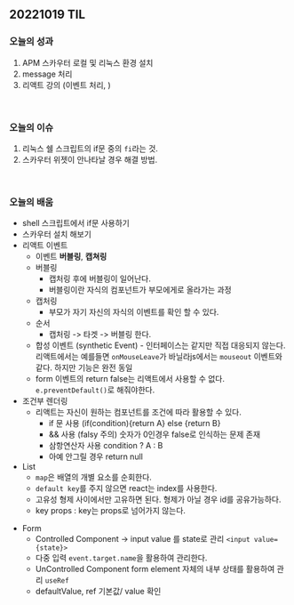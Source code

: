 ## 20221019 TIL
### 오늘의 성과
1. APM 스카우터 로컬 및 리눅스 환경 설치
2. message 처리
3. 리액트 강의 (이벤트 처리, )
<br/>

### 오늘의 이슈
1. 리눅스 쉘 스크립트의 if문 중의 `fi`라는 것. 
2. 스카우터 위젯이 안나타날 경우 해결 방법.
<br/>

### 오늘의 배움
+ shell 스크립트에서 if문 사용하기
+ 스카우터 설치 해보기
+ 리액트 이벤트
   - 이벤트 **버블링**, **캡쳐링**
    - 버블링
      - 캡처링 후에 버블링이 일어난다. 
      - 버블링이란 자식의 컴포넌트가 부모에게로 올라가는 과정
    - 캡처링
      - 부모가 자기 자신의 자식의 이벤트를 확인 할 수 있다.
    - 순서
      - 캡처링 -> 타겟 -> 버블링 한다.
     - 합성 이벤트 (synthetic Event)
      - 인터페이스는 같지만 직접 대응되지 않는다. 리액트에서는 예를들면 `onMouseLeave`가 바닐라js에서는 `mouseout` 이벤트와 같다. 하지만 기능은 완전 동일
     - form 이벤트의 return false는 리액트에서 사용할 수 없다. `e.preventDefault()`로 해줘야한다.
+ 조건부 렌더링 
   - 리액트는 자신이 원하는 컴포넌트를 조건에 따라 활용할 수 있다. 
      - if 문 사용 (if(condition){return A} else {return B}
      - && 사용 (falsy 주의) 숫자가 0인경우 false로 인식하는 문제 존재
      - 삼항연산자 사용 condition ? A : B
      - 아예 안그릴 경우 return null
+ List
   - `map`은 배열의 개별 요소를 순회한다.
   - `default key`를 주지 않으면 react는 index를 사용한다.
   - 고유성 형제 사이에서만 고유하면 된다. 형제가 아닐 경우 id를 공유가능하다.
   - key props : key는 props로 넘어가지 않는다.
* Form
   - Controlled Component -> input value 를 state로 관리 `<input value={state}>`
   - 다중 입력 `event.target.name`을 활용하여 관리한다.
   - UnControlled Component form element 자체의 내부 상태를 활용하여 관리 `useRef`
   - defaultValue, ref 기본값/ value 확인
</br>
